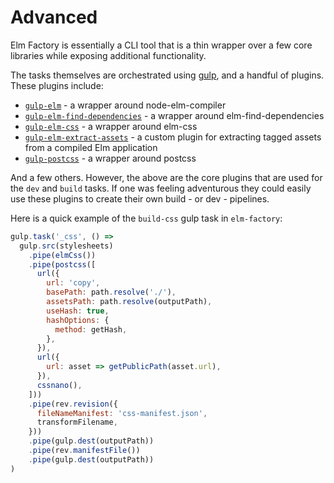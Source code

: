# Advanced

Elm Factory is essentially a CLI tool that is a thin wrapper over a few core libraries while exposing additional functionality.

The tasks themselves are orchestrated using [gulp](https://gulpjs.com/), and a handful of plugins. These plugins include:

- [`gulp-elm`](https://github.com/philopon/gulp-elm) - a wrapper around node-elm-compiler
- [`gulp-elm-find-dependencies`](https://github.com/farism/gulp-elm-find-dependencies) - a wrapper around elm-find-dependencies
- [`gulp-elm-css`](https://github.com/farism/gulp-elm-css) - a wrapper around elm-css
- [`gulp-elm-extract-assets`](https://github.com/farism/gulp-elm-extract-assets) - a custom plugin for extracting tagged assets from a compiled Elm application
- [`gulp-postcss`](https://github.com/postcss/gulp-postcss) - a wrapper around postcss

And a few others. However, the above are the core plugins that are used for the `dev` and `build` tasks. If one was feeling adventurous they could easily use these plugins to create their own build - or dev - pipelines.

Here is a quick example of the `build-css` gulp task in `elm-factory`:

```js
gulp.task('_css', () =>
  gulp.src(stylesheets)
    .pipe(elmCss())
    .pipe(postcss([
      url({
        url: 'copy',
        basePath: path.resolve('./'),
        assetsPath: path.resolve(outputPath),
        useHash: true,
        hashOptions: {
          method: getHash,
        },
      }),
      url({
        url: asset => getPublicPath(asset.url),
      }),
      cssnano(),
    ]))
    .pipe(rev.revision({
      fileNameManifest: 'css-manifest.json',
      transformFilename,
    }))
    .pipe(gulp.dest(outputPath))
    .pipe(rev.manifestFile())
    .pipe(gulp.dest(outputPath))
)
```
